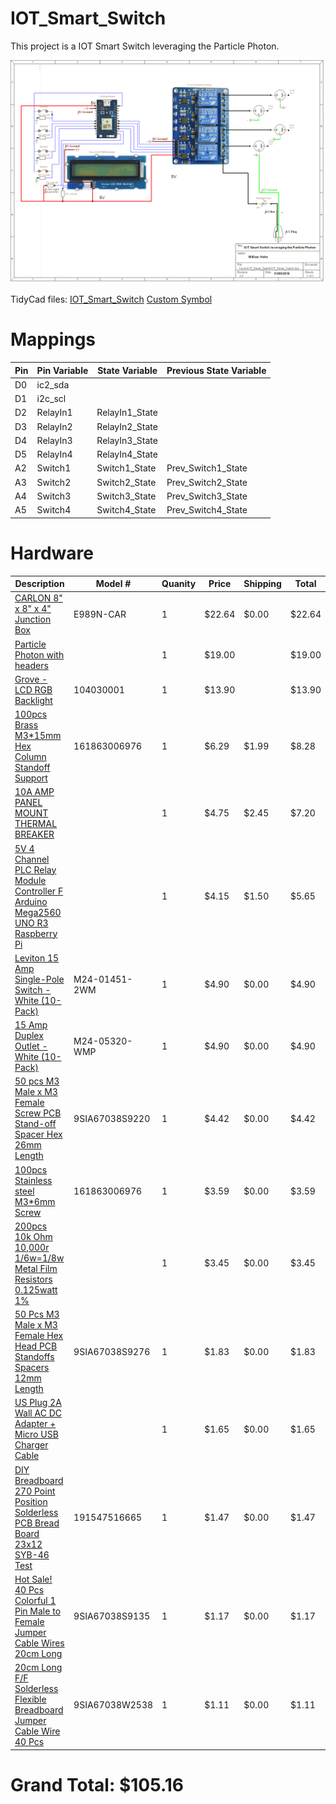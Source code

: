 # IOT_Smart_Switch
This project is a IOT Smart Switch leveraging the Particle Photon.


![Circuit Diagram - IOT_Smart_Switch](https://github.com/bill538/IOT_Smart_Switch/blob/master/IOT_Smart_Switch.png)

TidyCad files: 
  [IOT_Smart_Switch](https://github.com/bill538/IOT_Smart_Switch/blob/master/IOT_Smart_Switch.dsn)
  [Custom Symbol](https://github.com/bill538/IOT_Smart_Switch/blob/master/particle.TCLib)



# Mappings
Pin     | Pin Variable   | State Variable | Previous State Variable
------- | -------------- | -------------- | ----------------------- 
D0 | ic2_sda
D1 | i2c_scl
D2 | RelayIn1 | RelayIn1_State |
D3 | RelayIn2 | RelayIn2_State |
D4 | RelayIn3 | RelayIn3_State |
D5 | RelayIn4 | RelayIn4_State |
A2 | Switch1 | Switch1_State | Prev_Switch1_State
A3 | Switch2 | Switch2_State | Prev_Switch2_State
A4 | Switch3 | Switch3_State | Prev_Switch3_State
A5 | Switch4 | Switch4_State | Prev_Switch4_State
  
# Hardware
Description     | Model #         | Quanity | Price | Shipping | Total 
--------------- | --------------- | ------- | ---- | -------- | -----
[CARLON 8" x 8" x 4" Junction Box](http://www.lowes.com/ProductDisplay?productId=3260229) | E989N-CAR | 1 | $22.64 | $0.00 | $22.64 |
[Particle Photon with headers](https://store.particle.io/collections/photon) | | 1 | $19.00 |  | $19.00
[Grove - LCD RGB Backlight](http://www.seeedstudio.com/depot/Grove-LCD-RGB-Backlight-p-1643.html) | 104030001 | 1 | $13.90 | | $13.90
[100pcs Brass M3*15mm Hex Column Standoff Support](http://www.ebay.com/itm/161863006976) | 161863006976 | 1 | $6.29 | $1.99 | $8.28
[10A AMP PANEL MOUNT THERMAL BREAKER](http://www.ebay.com/itm/172007409375) | | 1 | $4.75 | $2.45 | $7.20 |
[5V 4 Channel PLC Relay Module Controller F Arduino Mega2560 UNO R3 Raspberry Pi](http://www.ebay.com/itm/331591955325) | | 1 | $4.15 | $1.50 | $5.65 
[Leviton 15 Amp Single-Pole Switch - White (10-Pack)](http://www.homedepot.com/p/Leviton-15-Amp-Single-Pole-Switch-White-10-Pack-M24-01451-2WM/100075329) | M24-01451-2WM | 1 | $4.90 | $0.00 | $4.90
[15 Amp Duplex Outlet - White (10-Pack)](http://www.homedepot.com/p/Leviton-15-Amp-Duplex-Outlet-White-10-Pack-M24-05320-WMP/100055784) | M24-05320-WMP | 1 | $4.90 | $0.00 | $4.90
[50 pcs M3 Male x M3 Female Screw PCB Stand-off Spacer Hex 26mm Length](http://www.newegg.com/Product/Product.aspx?Item=9SIA67038S9220) | 9SIA67038S9220 | 1 | $4.42 | $0.00 | $4.42
[100pcs Stainless steel M3*6mm Screw](http://www.ebay.com/itm/161863006976) | 161863006976 | 1 | $3.59 | $0.00 | $3.59
[200pcs 10k Ohm 10,000r 1/6w=1/8w Metal Film Resistors 0.125watt 1%](http://www.ebay.com/itm/like/301642249557?ul_noapp=true&chn=ps&lpid=82) | | 1 | $3.45 | $0.00 | $3.45
[50 Pcs M3 Male x M3 Female Hex Head PCB Standoffs Spacers 12mm Length](http://www.newegg.com/Product/Product.aspx?Item=9SIA67038S9276) | 9SIA67038S9276 | 1 | $1.83 | $0.00 | $1.83
[US Plug 2A Wall AC DC Adapter + Micro USB Charger Cable](http://www.ebay.com/itm/like/281761499068?ul_noapp=true&chn=ps&lpid=82) | | 1 | $1.65 | $0.00 | $1.65 
[DIY Breadboard 270 Point Position Solderless PCB Bread Board 23x12 SYB-46 Test](http://www.ebay.com/itm/191547516665) | 191547516665 | 1 | $1.47 | $0.00 | $1.47
[Hot Sale! 40 Pcs Colorful 1 Pin Male to Female Jumper Cable Wires 20cm Long](http://www.newegg.com/Product/Product.aspx?Item=9SIA67038S9135) | 9SIA67038S9135 | 1 |$1.17 | $0.00 | $1.17
[20cm Long F/F Solderless Flexible Breadboard Jumper Cable Wire 40 Pcs](http://www.newegg.com/Product/Product.aspx?Item=9SIA67038W2538) | 9SIA67038W2538 | 1 | $1.11 | $0.00 | $1.11
# Grand Total: $105.16

